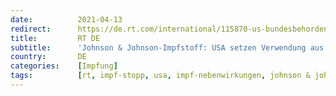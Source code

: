 ```yaml
---
date:          2021-04-13
redirect:      https://de.rt.com/international/115870-us-bundesbehorden-setzen-verwendung-vor/
title:         RT DE
subtitle:      'Johnson & Johnson-Impfstoff: USA setzen Verwendung aus'
country:       DE
categories:    [Impfung]
tags:          [rt, impf-stopp, usa, impf-nebenwirkungen, johnson & johnson]
---
```

